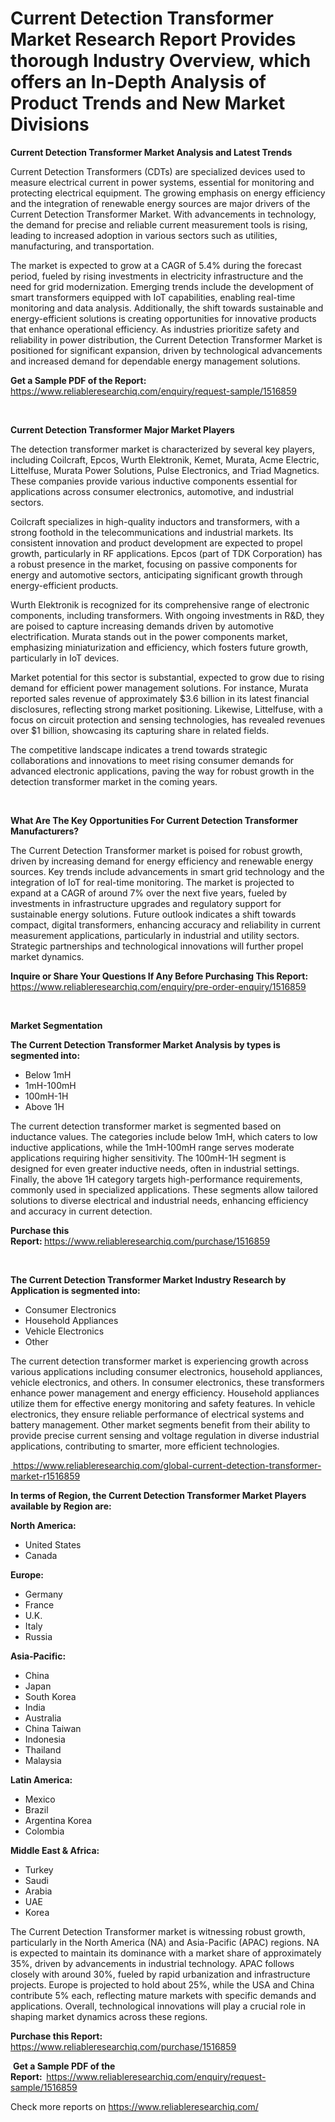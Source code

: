 <p><h1>Current Detection Transformer Market Research Report Provides thorough Industry Overview, which offers an In-Depth Analysis of Product Trends and New Market Divisions</h1></p><p><strong>Current Detection Transformer Market Analysis and Latest Trends</strong></p>
<p><p>Current Detection Transformers (CDTs) are specialized devices used to measure electrical current in power systems, essential for monitoring and protecting electrical equipment. The growing emphasis on energy efficiency and the integration of renewable energy sources are major drivers of the Current Detection Transformer Market. With advancements in technology, the demand for precise and reliable current measurement tools is rising, leading to increased adoption in various sectors such as utilities, manufacturing, and transportation.</p><p>The market is expected to grow at a CAGR of 5.4% during the forecast period, fueled by rising investments in electricity infrastructure and the need for grid modernization. Emerging trends include the development of smart transformers equipped with IoT capabilities, enabling real-time monitoring and data analysis. Additionally, the shift towards sustainable and energy-efficient solutions is creating opportunities for innovative products that enhance operational efficiency. As industries prioritize safety and reliability in power distribution, the Current Detection Transformer Market is positioned for significant expansion, driven by technological advancements and increased demand for dependable energy management solutions.</p></p>
<p><strong>Get a Sample PDF of the Report:&nbsp;</strong> <a href="https://www.reliableresearchiq.com/enquiry/request-sample/1516859?utm_campaign=2463&utm_medium=2&utm_source=Github&utm_content=ia&utm_term=30032025&utm_id=current-detection-transformer">https://www.reliableresearchiq.com/enquiry/request-sample/1516859</a></p>
<p>&nbsp;</p>
<p><strong>Current Detection Transformer Major Market Players</strong></p>
<p><p>The detection transformer market is characterized by several key players, including Coilcraft, Epcos, Wurth Elektronik, Kemet, Murata, Acme Electric, Littelfuse, Murata Power Solutions, Pulse Electronics, and Triad Magnetics. These companies provide various inductive components essential for applications across consumer electronics, automotive, and industrial sectors.</p><p>Coilcraft specializes in high-quality inductors and transformers, with a strong foothold in the telecommunications and industrial markets. Its consistent innovation and product development are expected to propel growth, particularly in RF applications. Epcos (part of TDK Corporation) has a robust presence in the market, focusing on passive components for energy and automotive sectors, anticipating significant growth through energy-efficient products.</p><p>Wurth Elektronik is recognized for its comprehensive range of electronic components, including transformers. With ongoing investments in R&D, they are poised to capture increasing demands driven by automotive electrification. Murata stands out in the power components market, emphasizing miniaturization and efficiency, which fosters future growth, particularly in IoT devices.</p><p>Market potential for this sector is substantial, expected to grow due to rising demand for efficient power management solutions. For instance, Murata reported sales revenue of approximately $3.6 billion in its latest financial disclosures, reflecting strong market positioning. Likewise, Littelfuse, with a focus on circuit protection and sensing technologies, has revealed revenues over $1 billion, showcasing its capturing share in related fields.</p><p>The competitive landscape indicates a trend towards strategic collaborations and innovations to meet rising consumer demands for advanced electronic applications, paving the way for robust growth in the detection transformer market in the coming years.</p></p>
<p>&nbsp;</p>
<p><strong>What Are The Key Opportunities For Current Detection Transformer Manufacturers?</strong></p>
<p><p>The Current Detection Transformer market is poised for robust growth, driven by increasing demand for energy efficiency and renewable energy sources. Key trends include advancements in smart grid technology and the integration of IoT for real-time monitoring. The market is projected to expand at a CAGR of around 7% over the next five years, fueled by investments in infrastructure upgrades and regulatory support for sustainable energy solutions. Future outlook indicates a shift towards compact, digital transformers, enhancing accuracy and reliability in current measurement applications, particularly in industrial and utility sectors. Strategic partnerships and technological innovations will further propel market dynamics.</p></p>
<p><strong>Inquire or Share Your Questions If Any Before Purchasing This Report:</strong> <a href="https://www.reliableresearchiq.com/enquiry/pre-order-enquiry/1516859?utm_campaign=2463&utm_medium=2&utm_source=Github&utm_content=ia&utm_term=30032025&utm_id=current-detection-transformer">https://www.reliableresearchiq.com/enquiry/pre-order-enquiry/1516859</a></p>
<p>&nbsp;</p>
<p><strong>Market Segmentation</strong></p>
<p><strong>The Current Detection Transformer Market Analysis by types is segmented into:</strong></p>
<p><ul><li>Below 1mH</li><li>1mH-100mH</li><li>100mH-1H</li><li>Above 1H</li></ul></p>
<p><p>The current detection transformer market is segmented based on inductance values. The categories include below 1mH, which caters to low inductive applications, while the 1mH-100mH range serves moderate applications requiring higher sensitivity. The 100mH-1H segment is designed for even greater inductive needs, often in industrial settings. Finally, the above 1H category targets high-performance requirements, commonly used in specialized applications. These segments allow tailored solutions to diverse electrical and industrial needs, enhancing efficiency and accuracy in current detection.</p></p>
<p><strong>Purchase this Report:&nbsp;</strong><a href="https://www.reliableresearchiq.com/purchase/1516859?utm_campaign=2463&utm_medium=2&utm_source=Github&utm_content=ia&utm_term=30032025&utm_id=current-detection-transformer">https://www.reliableresearchiq.com/purchase/1516859</a></p>
<p>&nbsp;</p>
<p><strong>The Current Detection Transformer Market Industry Research by Application is segmented into:</strong></p>
<p><ul><li>Consumer Electronics</li><li>Household Appliances</li><li>Vehicle Electronics</li><li>Other</li></ul></p>
<p><p>The current detection transformer market is experiencing growth across various applications including consumer electronics, household appliances, vehicle electronics, and others. In consumer electronics, these transformers enhance power management and energy efficiency. Household appliances utilize them for effective energy monitoring and safety features. In vehicle electronics, they ensure reliable performance of electrical systems and battery management. Other market segments benefit from their ability to provide precise current sensing and voltage regulation in diverse industrial applications, contributing to smarter, more efficient technologies.</p></p>
<p><a href="https://www.reliableresearchiq.com/global-current-detection-transformer-market-r1516859?utm_campaign=2463&utm_medium=2&utm_source=Github&utm_content=ia&utm_term=30032025&utm_id=current-detection-transformer">&nbsp;https://www.reliableresearchiq.com/global-current-detection-transformer-market-r1516859</a></p>
<p><strong>In terms of Region, the Current Detection Transformer Market Players available by Region are:</strong></p>
<p>
    <p> <strong> North America: </strong>
        <ul>
            <li>United States</li>
            <li>Canada</li>
        </ul>
        </p> 
    <p> <strong> Europe: </strong>
        <ul>
            <li>Germany</li>
            <li>France</li>
            <li>U.K.</li>
            <li>Italy</li>
            <li>Russia</li>
        </ul>
        </p> 
    <p> <strong> Asia-Pacific: </strong>
        <ul>
            <li>China</li>
            <li>Japan</li>
            <li>South Korea</li>
            <li>India</li>
            <li>Australia</li>
            <li>China Taiwan</li>
            <li>Indonesia</li>
            <li>Thailand</li>
            <li>Malaysia</li>
        </ul>
        </p> 
    <p> <strong> Latin America: </strong>
        <ul>
            <li>Mexico</li>
            <li>Brazil</li>
            <li>Argentina Korea</li>
            <li>Colombia</li>
        </ul>
        </p> 
    <p> <strong> Middle East & Africa: </strong>
        <ul>
            <li>Turkey</li>
            <li>Saudi</li>
            <li>Arabia</li>
            <li>UAE</li>
            <li>Korea</li>
        </ul>
    </p>
    </p>
<p><p>The Current Detection Transformer market is witnessing robust growth, particularly in the North America (NA) and Asia-Pacific (APAC) regions. NA is expected to maintain its dominance with a market share of approximately 35%, driven by advancements in industrial technology. APAC follows closely with around 30%, fueled by rapid urbanization and infrastructure projects. Europe is projected to hold about 25%, while the USA and China contribute 5% each, reflecting mature markets with specific demands and applications. Overall, technological innovations will play a crucial role in shaping market dynamics across these regions.</p></p>
<p><strong>Purchase this Report: </strong><a href="https://www.reliableresearchiq.com/purchase/1516859?utm_campaign=2463&utm_medium=2&utm_source=Github&utm_content=ia&utm_term=30032025&utm_id=current-detection-transformer">https://www.reliableresearchiq.com/purchase/1516859</a></p>
<p>&nbsp;<strong>Get a Sample PDF of the Report:&nbsp;&nbsp;</strong><a href="https://www.reliableresearchiq.com/enquiry/request-sample/1516859?utm_campaign=2463&utm_medium=2&utm_source=Github&utm_content=ia&utm_term=30032025&utm_id=current-detection-transformer">https://www.reliableresearchiq.com/enquiry/request-sample/1516859</a></p>
<p><strong></strong></p>
<p>Check more reports on <a href="https://www.reliableresearchiq.com/?utm_campaign=2463&utm_medium=2&utm_source=Github&utm_content=ia&utm_term=30032025&utm_id=current-detection-transformer">https://www.reliableresearchiq.com/</a></p>